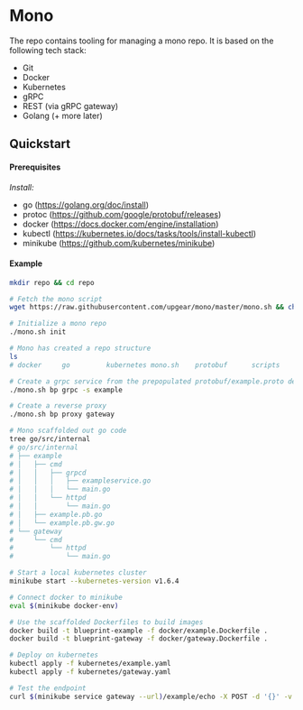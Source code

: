 # Mono

The repo contains tooling for managing a mono repo. It is based on the following
tech stack:

- Git
- Docker
- Kubernetes
- gRPC
- REST (via gRPC gateway)
- Golang (+ more later)

## Quickstart

#### Prerequisites

*Install:*

- go (https://golang.org/doc/install)
- protoc (https://github.com/google/protobuf/releases)
- docker (https://docs.docker.com/engine/installation)
- kubectl (https://kubernetes.io/docs/tasks/tools/install-kubectl)
- minikube (https://github.com/kubernetes/minikube)

#### Example

```sh
mkdir repo && cd repo

# Fetch the mono script
wget https://raw.githubusercontent.com/upgear/mono/master/mono.sh && chmod +x mono.sh

# Initialize a mono repo
./mono.sh init

# Mono has created a repo structure
ls
# docker     go         kubernetes mono.sh    protobuf      scripts

# Create a grpc service from the prepopulated protobuf/example.proto definition
./mono.sh bp grpc -s example

# Create a reverse proxy
./mono.sh bp proxy gateway

# Mono scaffolded out go code
tree go/src/internal
# go/src/internal
# ├── example
# │   ├── cmd
# │   │   ├── grpcd
# │   │   │   ├── exampleservice.go
# │   │   │   └── main.go
# │   │   └── httpd
# │   │       └── main.go
# │   ├── example.pb.go
# │   └── example.pb.gw.go
# └── gateway
#     └── cmd
#         └── httpd
#             └── main.go

# Start a local kubernetes cluster
minikube start --kubernetes-version v1.6.4

# Connect docker to minikube
eval $(minikube docker-env)

# Use the scaffolded Dockerfiles to build images
docker build -t blueprint-example -f docker/example.Dockerfile .
docker build -t blueprint-gateway -f docker/gateway.Dockerfile .

# Deploy on kubernetes
kubectl apply -f kubernetes/example.yaml
kubectl apply -f kubernetes/gateway.yaml

# Test the endpoint
curl $(minikube service gateway --url)/example/echo -X POST -d '{}' -v

```
